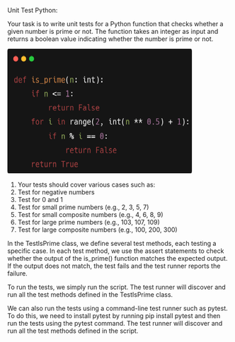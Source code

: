 Unit Test Python:

Your task is to write unit tests for a Python function that checks whether a given number is prime or not. The function takes an integer as input and returns a boolean value indicating whether the number is prime or not.

![](Images/PicAssignment6.png)

1. Your tests should cover various cases such as:
2. Test for negative numbers
3. Test for 0 and 1
4. Test for small prime numbers (e.g., 2, 3, 5, 7)
5. Test for small composite numbers (e.g., 4, 6, 8, 9)
6. Test for large prime numbers (e.g., 103, 107, 109)
7. Test for large composite numbers (e.g., 100, 200, 300)

In the TestIsPrime class, we define several test methods, each testing a specific case. In each test method, we use the assert statements to check whether the output of the is\_prime() function matches the expected output. If the output does not match, the test fails and the test runner reports the failure.

To run the tests, we simply run the script. The test runner will discover and run all the test methods defined in the TestIsPrime class.

We can also run the tests using a command-line test runner such as pytest. To do this, we need to install pytest by running pip install pytest and then run the tests using the pytest command. The test runner will discover and run all the test methods defined in the script.
